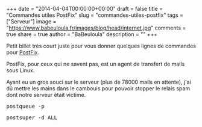 +++
date = "2014-04-04T00:00:00+00:00"
draft = false
title = "Commandes utiles PostFix"
slug = "commandes-utiles-postfix"
tags = ["Serveur"]
image = "https://www.babeuloula.fr/images/blog/head/internet.jpg"
comments = true
share = true
author = "BaBeuloula"
description = ""
+++

<p>Petit billet tr&egrave;s court juste pour vous donner quelques lignes de commandes pour <a href="http://www.postfix.org/" target="_blank">PostFix</a>.</p>
<!--more-->

<p>PostFix, pour ceux qui ne savent pas, est un agent de transfert de mails sous Linux.</p>

<p>Ayant eu un gros souci&nbsp;sur le serveur (plus de 78000 mails en attente), j&#39;ai d&ucirc; mettre les mains dans le cambouis pour pouvoir stopper le relais spam dont notre serveur &eacute;tait victime.</p>

<pre class="brush:plain;" title="Connaitre la queue des mails en attente">
postqueue -p</pre>

<pre class="brush:plain;" title="Vider la queue des mails en attente">
postsuper -d ALL</pre>
